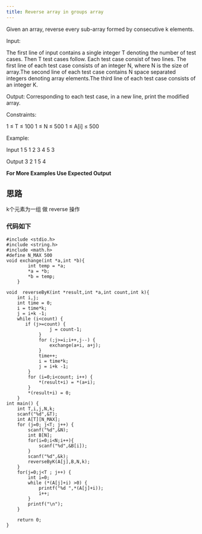 ```yaml
---
title: Reverse array in groups array
---
```

Given an array, reverse every sub-array formed by consecutive k elements.

Input:

The first line of input contains a single integer T denoting the number of test cases. Then T test cases follow. Each test case consist of two lines. The first line of each test case consists of an integer N, where N is the size of array.The second line of each test case contains N space separated integers denoting array elements.The third line of each test case consists of an integer K.

Output:
Corresponding to each test case, in a new line, print the modified array.

Constraints:

1 ≤ T ≤ 100
1 ≤ N ≤ 500
1 ≤ A[i] ≤ 500

Example:

Input
1
5
1 2 3 4 5
3

Output
3 2 1 5 4

**For More Examples Use Expected Output**

## 思路
k个元素为一组 做 reverse 操作


### 代码如下
    
    #include <stdio.h>
    #include <string.h>
    #include <math.h>
    #define N_MAX 500
	void exchange(int *a,int *b){
    	    int temp = *a;
	        *a = *b;
        	*b = temp;
    	}
    
    void  reverseByK(int *result,int *a,int count,int k){
        int i,j;
    	int time = 0;
	    i = time*k;
     	j = i+k -1;
        while (i<count) {
           if (j>=count) {
                	j = count-1;
            	}
        	    for (;j>=i;i++,j--) {
    	            exchange(a+i, a+j);
	            }
            	time++;
        	    i = time*k;
    	        j = i+k -1;
	        }
        	for (i=0;i<count; i++) {
    	        *(result+i) = *(a+i);
	        }
        	*(result+i) = 0;
    	}
	int main() {
    	int T,i,j,N,k;
	    scanf("%d",&T);
    	int A[T][N_MAX];
	    for (j=0; j<T; j++) {
        	scanf("%d",&N);
    	    int B[N];
	        for(i=0;i<N;i++){
        	    scanf("%d",&B[i]);
    	    }
	        scanf("%d",&k);
        	reverseByK(A[j],B,N,k);
    	}
	    for(j=0;j<T ; j++) {
    	    int i=0;
	        while (*(A[j]+i) >0) {
           	 	printf("%d ",*(A[j]+i));
            	i++;
       		}
        	printf("\n");
   		}
    
    	return 0;
	}